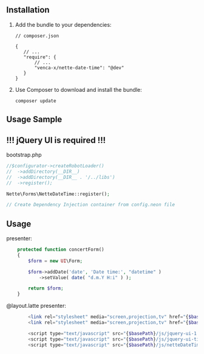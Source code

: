 Installation
------------

 1. Add the bundle to your dependencies:

        // composer.json

        {
           // ...
           "require": {
               // ...
               "venca-x/nette-date-time": "@dev"
           }
        }

 2. Use Composer to download and install the bundle:

        composer update
        


Usage Sample
-------------

!!! jQuery UI is required !!!
-------------

bootstrap.php

```php
//$configurator->createRobotLoader()
//	->addDirectory(__DIR__)
//	->addDirectory(__DIR__ . '/../libs')
//	->register();

Nette\Forms\NetteDateTime::register();

// Create Dependency Injection container from config.neon file
```

Usage
-------------
presenter:
```php
    protected function concertForm() 
    {
        $form = new UI\Form;

        $form->addDate('date', 'Date time:', "datetime" )
            ->setValue( date( "d.m.Y H:i" ) ); 

        return $form;
    }
```

@layout.latte
presenter:
```php
		<link rel="stylesheet" media="screen,projection,tv" href="{$basePath}/css/blitzer/jquery-ui-1.10.4.custom.min.css">
		<link rel="stylesheet" media="screen,projection,tv" href="{$basePath}/css/style.css">

        <script type="text/javascript" src="{$basePath}/js/jquery-ui-1.10.4.custom.min.js"></script>
        <script type="text/javascript" src="{$basePath}/js/jquery-ui-timepicker-addon.js"></script>
        <script type="text/javascript" src="{$basePath}/js/netteDateTimePicker.js"></script> 
```